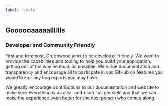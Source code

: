 ```yaml
---
label: 'goals'
---
```


## Goooooaaaaalllllls

### Developer and Community Friendly
First and foremost, Greenwood aims to be developer friendly.  We want to provide the capabilities and tooling to help you build your application, getting out of the way as much as possible.  We value documentation and transparency and encourage all to particpate in our GitHub on features you would like or any bug reports you may have.

We greatly encourage contributions to our documentation and website to make sure everything is as clear and useful as possible and that we can make the experience even better for the next person who comes along.
